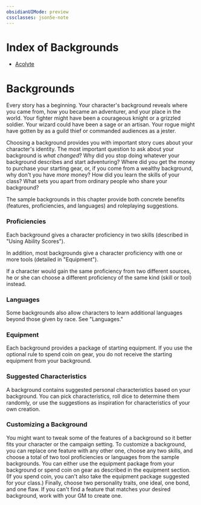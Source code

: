 ```yaml
---
obsidianUIMode: preview
cssclasses: json5e-note
---
```

# Index of Backgrounds

- [Acolyte](System%20Resources/DND%20Wiki/Characterizations/Backgrounds/Acolyte.md)


# Backgrounds

Every story has a beginning. Your character's background reveals where you came from, how you became an adventurer, and your place in the world. Your fighter might have been a courageous knight or a grizzled soldier. Your wizard could have been a sage or an artisan. Your rogue might have gotten by as a guild thief or commanded audiences as a jester.

Choosing a background provides you with important story cues about your character's identity. The most important question to ask about your background is *what changed*? Why did you stop doing whatever your background describes and start adventuring? Where did you get the money to purchase your starting gear, or, if you come from a wealthy background, why don't you have *more* money? How did you learn the skills of your class? What sets you apart from ordinary people who share your background?

The sample backgrounds in this chapter provide both concrete benefits (features, proficiencies, and languages) and roleplaying suggestions.

### Proficiencies

Each background gives a character proficiency in two skills (described in "Using Ability Scores").

In addition, most backgrounds give a character proficiency with one or more tools (detailed in "Equipment").

If a character would gain the same proficiency from two different sources, he or she can choose a different proficiency of the same kind (skill or tool) instead.

### Languages

Some backgrounds also allow characters to learn additional languages beyond those given by race. See "Languages."

### Equipment

Each background provides a package of starting equipment. If you use the optional rule to spend coin on gear, you do not receive the starting equipment from your background.

### Suggested Characteristics

A background contains suggested personal characteristics based on your background. You can pick characteristics, roll dice to determine them randomly, or use the suggestions as inspiration for characteristics of your own creation.

### Customizing a Background

You might want to tweak some of the features of a background so it better fits your character or the campaign setting. To customize a background, you can replace one feature with any other one, choose any two skills, and choose a total of two tool proficiencies or languages from the sample backgrounds. You can either use the equipment package from your background or spend coin on gear as described in the equipment section. (If you spend coin, you can't also take the equipment package suggested for your class.) Finally, choose two personality traits, one ideal, one bond, and one flaw. If you can't find a feature that matches your desired background, work with your GM to create one.